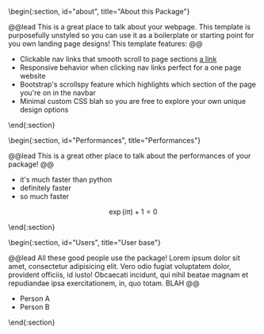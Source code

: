 
<!-- ABOUT -->

\begin{:section, id="about", title="About this Package"}

@@lead
This is a great place to talk about your webpage. This template is purposefully unstyled so you can use it as a boilerplate or starting point for you own landing page designs! This template features:
@@

* Clickable nav links that smooth scroll to page sections [a link](https://julialang.org)
* Responsive behavior when clicking nav links perfect for a one page website
* Bootstrap's scrollspy feature which highlights which section of the page you're on in the navbar
* Minimal custom CSS blah so you are free to explore your own unique design options

\end{:section}

<!-- PERFORMANCES -->

\begin{:section, id="Performances", title="Performances"}

@@lead
This is a great other place to talk about the performances of your package!
@@

* it's much faster than python
* definitely faster
* so much faster

$$ \exp(i\pi) + 1 = 0 $$

\end{:section}

<!-- USER BASE -->

\begin{:section, id="Users", title="User base"}

@@lead
All these good people use the package!
Lorem ipsum dolor sit amet, consectetur adipisicing elit. Vero odio fugiat voluptatem dolor, provident officiis, id iusto! Obcaecati incidunt, qui nihil beatae magnam et repudiandae ipsa exercitationem, in, quo totam. BLAH
@@

* Person A
* Person B

\end{:section}
